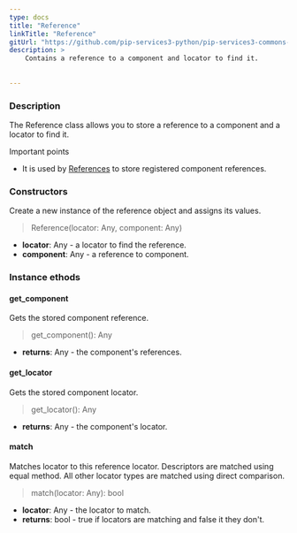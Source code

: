 ```yaml
---
type: docs
title: "Reference"
linkTitle: "Reference"
gitUrl: "https://github.com/pip-services3-python/pip-services3-commons-python"
description: >
    Contains a reference to a component and locator to find it.
    
 
---
```


### Description

The Reference class allows you to store a reference to a component and a locator to find it.

Important points

- It is used by [References](../references) to store registered component references.

### Constructors
Create a new instance of the reference object and assigns its values.

> Reference(locator: Any, component: Any)

- **locator**: Any - a locator to find the reference. 
- **component**: Any - a reference to component.

###  Instance ethods

#### get_component
Gets the stored component reference.    

> get_component(): Any

- **returns**: Any - the component's references.


#### get_locator
Gets the stored component locator. 

> get_locator(): Any

- **returns**: Any - the component's locator.

#### match
Matches locator to this reference locator.
Descriptors are matched using equal method.
All other locator types are matched using direct comparison.

> match(locator: Any): bool

- **locator**: Any - the locator to match. 
- **returns**: bool - true if locators are matching and false it they don't.

